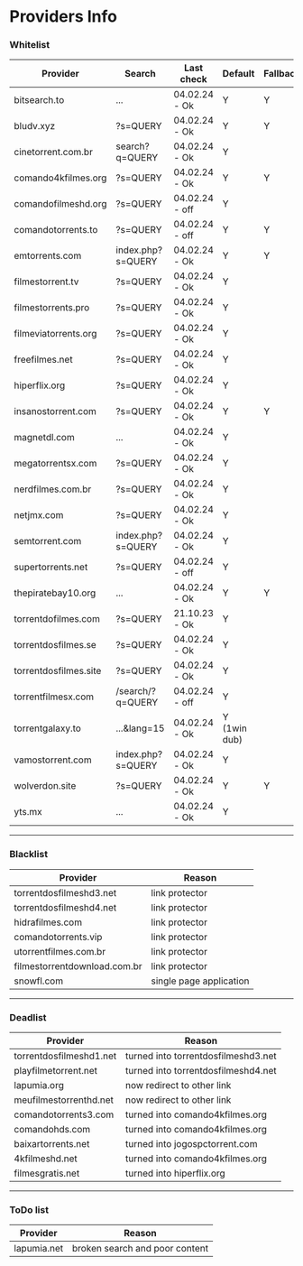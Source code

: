 
# Providers Info

### Whitelist

| **Provider**            | **Search**                    | **Last check**         | **Default**   | **Fallback** | **Group**      |
|-------------------------|-------------------------------|------------------------|---------------|--------------|----------------|
| bitsearch.to            | ...                           | 04.02.24 - Ok          | Y             | Y            |                |
| bludv.xyz         | ?s=QUERY                      | 04.02.24 - Ok          | Y             | Y            |                |
| cinetorrent.com.br      | search?q=QUERY                | 04.02.24 - Ok          | Y             |              |                |
| comando4kfilmes.org     | ?s=QUERY                      | 04.02.24 - Ok          | Y             | Y            |                |
| comandofilmeshd.org     | ?s=QUERY                      | 04.02.24 - off          | Y             |              |                |
| comandotorrents.to      | ?s=QUERY                      | 04.02.24 - off          | Y             | Y            |                |
| emtorrents.com          | index.php?s=QUERY             | 04.02.24 - Ok          | Y             | Y            | ondebaixo      |
| filmestorrent.tv        | ?s=QUERY                      | 04.02.24 - Ok          | Y             |              | filmes torrent |
| filmestorrents.pro      | ?s=QUERY                      | 04.02.24 - Ok          | Y             |              |                |
| filmeviatorrents.org    | ?s=QUERY                      | 04.02.24 - Ok          | Y             |              |                |
| freefilmes.net          | ?s=QUERY                      | 04.02.24 - Ok          | Y             |              |                |
| hiperflix.org           | ?s=QUERY                      | 04.02.24 - Ok          | Y             |              |                |
| insanostorrent.com      | ?s=QUERY                      | 04.02.24 - Ok          | Y             | Y            |                |
| magnetdl.com            | ...                           | 04.02.24 - Ok          | Y             |              |                |
| megatorrentsx.com       | ?s=QUERY                      | 04.02.24 - Ok          | Y             |              |                |
| nerdfilmes.com.br       | ?s=QUERY                      | 04.02.24 - Ok          | Y             |              |                |
| netjmx.com              | ?s=QUERY                      | 04.02.24 - Ok          | Y             |              |                |
| semtorrent.com          | index.php?s=QUERY             | 04.02.24 - Ok          | Y             |              | ondebaixo      |
| supertorrents.net       | ?s=QUERY                      | 04.02.24 - off          | Y             |              |                |
| thepiratebay10.org      | ...                           | 04.02.24 - Ok          | Y             | Y            |                |
| torrentdofilmes.com     | ?s=QUERY                      | 21.10.23 - Ok          | Y             |              | comando        |
| torrentdosfilmes.se     | ?s=QUERY                      | 04.02.24 - Ok          | Y             |              | filmes torrent |
| torrentdosfilmes.site   | ?s=QUERY                      | 04.02.24 - Ok          | Y             |              |                |
| torrentfilmesx.com      | /search/?q=QUERY              | 04.02.24 - off          | Y             |              |                |
| torrentgalaxy.to        | ...&lang=15                   | 04.02.24 - Ok          | Y (1win dub)  |              |                |
| vamostorrent.com        | index.php?s=QUERY             | 04.02.24 - Ok          | Y             |              | ondebaixo      |
| wolverdon.site      | ?s=QUERY                      | 04.02.24 - Ok          | Y             | Y            | comando        |
| yts.mx                  | ...                           | 04.02.24 - Ok          | Y             |              |                |

---

### Blacklist

| **Provider**                 | **Reason**      |
|------------------------------|-----------------|
| torrentdosfilmeshd3.net      | link protector  |
| torrentdosfilmeshd4.net      | link protector  |
| hidrafilmes.com | link protector |
| comandotorrents.vip | link protector |
| utorrentfilmes.com.br | link protector |
| filmestorrentdownload.com.br | link protector |
| snowfl.com | single page application |

---

### Deadlist

| **Provider**                 | **Reason**      |
|------------------------------|-----------------|
| torrentdosfilmeshd1.net | turned into torrentdosfilmeshd3.net |
| playfilmetorrent.net | turned into torrentdosfilmeshd4.net |
| lapumia.org | now redirect to other link |
| meufilmestorrenthd.net | now redirect to other link |
| comandotorrents3.com | turned into comando4kfilmes.org |
| comandohds.com | turned into comando4kfilmes.org |
| baixartorrents.net | turned into jogospctorrent.com |
| 4kfilmeshd.net | turned into comando4kfilmes.org |
| filmesgratis.net | turned into hiperflix.org |

---

### ToDo list

| **Provider**                 | **Reason**      |
|------------------------------|-----------------|
| lapumia.net | broken search and poor content |

